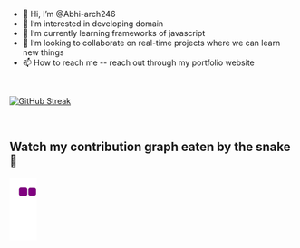 - 👋 Hi, I’m @Abhi-arch246
- 👀 I’m interested in developing domain
- 🌱 I’m currently learning frameworks of javascript
- 💞️ I’m looking to collaborate on real-time projects where we can learn new things
- 📫 How to reach me -- reach out through my portfolio website

<!---
Abhi-arch246/Abhi-arch246 is a ✨ special ✨ repository because its `README.md` (this file) appears on your GitHub profile.
You can click the Preview link to take a look at your changes.
--->
<br/>

[![GitHub Streak](https://streak-stats.demolab.com/?user=Abhi-arch246&theme=tokyonight&hide_border=true)](https://git.io/streak-stats)



<br/>

## Watch my contribution graph eaten by the snake🐍

![snake gif](https://github.com/Abhi-arch246/Abhi-arch246/blob/output/github-contribution-grid-snake.gif)
